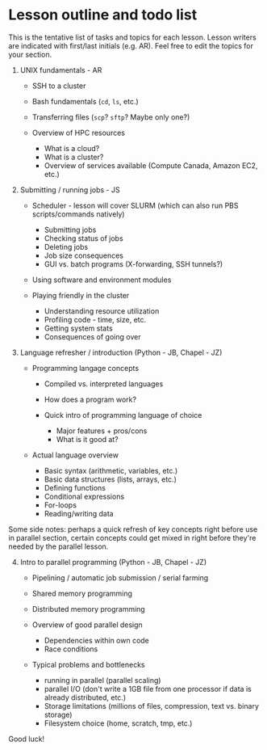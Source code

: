 # Lesson outline and todo list

This is the tentative list of tasks and topics for each lesson.
Lesson writers are indicated with first/last initials (e.g. AR).
Feel free to edit the topics for your section.

1. UNIX fundamentals - AR

	* SSH to a cluster
	* Bash fundamentals (`cd`, `ls`, etc.)
	* Transferring files (`scp`? `sftp`? Maybe only one?)
	* Overview of HPC resources

		* What is a cloud?
		* What is a cluster?
		* Overview of services available (Compute Canada, Amazon EC2, etc.)

2. Submitting / running jobs - JS

	* Scheduler - lesson will cover SLURM (which can also run PBS scripts/commands natively)

		* Submitting jobs
		* Checking status of jobs
		* Deleting jobs
		* Job size consequences
		* GUI vs. batch programs (X-forwarding, SSH tunnels?)

	* Using software and environment modules
	* Playing friendly in the cluster

		* Understanding resource utilization
		* Profiling code - time, size, etc.
		* Getting system stats
		* Consequences of going over

3. Language refresher / introduction (Python - JB, Chapel - JZ)

	* Programming langage concepts

		* Compiled vs. interpreted languages
		* How does a program work?
		* Quick intro of programming language of choice

			* Major features + pros/cons
			* What is it good at? 

	* Actual language overview

		* Basic syntax (arithmetic, variables, etc.)
		* Basic data structures (lists, arrays, etc.)
		* Defining functions
		* Conditional expressions
		* For-loops
		* Reading/writing data

Some side notes: 
perhaps a quick refresh of key concepts right before use in parallel section,
certain concepts could get mixed in right before they're needed by the parallel lesson.

4. Intro to parallel programming (Python - JB, Chapel - JZ)

	* Pipelining / automatic job submission / serial farming
	* Shared memory programming
	* Distributed memory programming
	* Overview of good parallel design

		* Dependencies within own code
		* Race conditions

	* Typical problems and bottlenecks

		* running in parallel (parallel scaling)
		* parallel I/O (don't write a 1GB file from one processor if data is already distributed, etc.)
		* Storage limitations (millions of files, compression, text vs. binary storage)
		* Filesystem choice (home, scratch, tmp, etc.)


Good luck!

